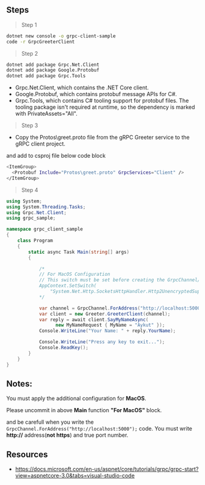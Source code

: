 ## Steps

> Step 1

```bash
dotnet new console -o grpc-client-sample
code -r GrpcGreeterClient
```

> Step 2

```bash
dotnet add package Grpc.Net.Client
dotnet add package Google.Protobuf
dotnet add package Grpc.Tools
```

- Grpc.Net.Client, which contains the .NET Core client.
- Google.Protobuf, which contains protobuf message APIs for C#.
- Grpc.Tools, which contains C# tooling support for protobuf files. The tooling package isn't required at runtime, so the dependency is marked with PrivateAssets="All".

> Step 3

- Copy the Protos\greet.proto file from the gRPC Greeter service to the gRPC client project.

and add to csproj file below code block

```bash
<ItemGroup>
  <Protobuf Include="Protos\greet.proto" GrpcServices="Client" />
</ItemGroup>
```

> Step 4

```c#
using System;
using System.Threading.Tasks;
using Grpc.Net.Client;
using grpc_sample;

namespace grpc_client_sample
{
    class Program
    {
        static async Task Main(string[] args)
        {

            /*
            // For MacOS Configuration
            // This switch must be set before creating the GrpcChannel/HttpClient.
            AppContext.SetSwitch(
                "System.Net.Http.SocketsHttpHandler.Http2UnencryptedSupport", true);
            */

            var channel = GrpcChannel.ForAddress("http://localhost:5000");
            var client = new Greeter.GreeterClient(channel);
            var reply = await client.SayMyNameAsync(
                  new MyNameRequest { MyName = "Aykut" });
            Console.WriteLine("Your Name: " + reply.YourName);

            Console.WriteLine("Press any key to exit...");
            Console.ReadKey();
        }
    }
}
```

## Notes:

You must apply the additional configuration for **MacOS**.

Please uncommit in above **Main** function **"For MacOS"** block.

and be carefull when you write the `GrpcChannel.ForAddress("http://localhost:5000");` code. You must write **http://** address(**not https**) and true port number.


## Resources

- https://docs.microsoft.com/en-us/aspnet/core/tutorials/grpc/grpc-start?view=aspnetcore-3.0&tabs=visual-studio-code
